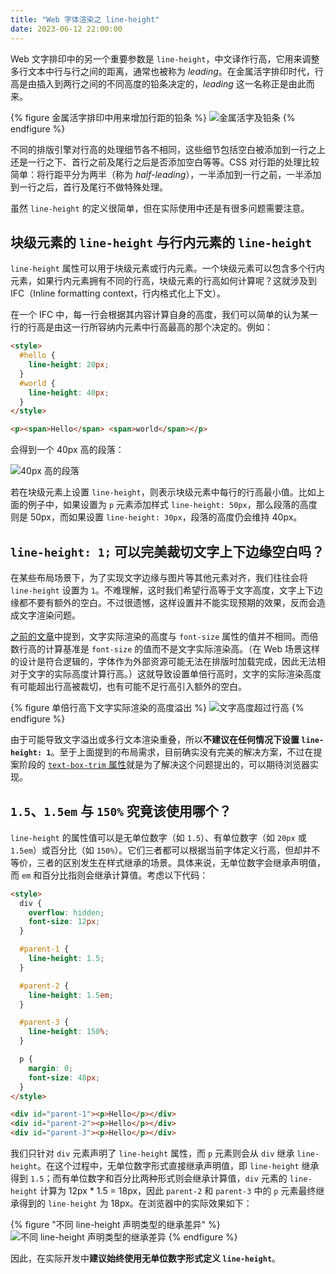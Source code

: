 ```yaml
---
title: "Web 字体渲染之 line-height"
date: 2023-06-12 22:00:00
---
```


Web 文字排印中的另一个重要参数是 `line-height`，中文译作行高，它用来调整多行文本中行与行之间的距离，通常也被称为 _leading_。在金属活字排印时代，行高是由插入到两行之间的不同高度的铅条决定的，_leading_ 这一名称正是由此而来。

{% figure 金属活字排印中用来增加行距的铅条 %}
![金属活字及铅条](/usr/uploads/web-font-render-line-height/leading.jpeg)
{% endfigure %}

不同的排版引擎对行高的处理细节各不相同，这些细节包括空白被添加到一行之上还是一行之下、首行之前及尾行之后是否添加空白等等。CSS 对行距的处理比较简单：将行距平分为两半（称为 _half-leading_），一半添加到一行之前，一半添加到一行之后，首行及尾行不做特殊处理。

虽然 `line-height` 的定义很简单，但在实际使用中还是有很多问题需要注意。

## 块级元素的 `line-height` 与行内元素的 `line-height`

`line-height` 属性可以用于块级元素或行内元素。一个块级元素可以包含多个行内元素，如果行内元素拥有不同的行高，块级元素的行高如何计算呢？这就涉及到 IFC（Inline formatting context，行内格式化上下文）。

在一个 IFC 中，每一行会根据其内容计算自身的高度，我们可以简单的认为某一行的行高是由这一行所容纳内元素中行高最高的那个决定的。例如：

```html
<style>
  #hello {
    line-height: 20px;
  }
  #world {
    line-height: 40px;
  }
</style>

<p><span>Hello</span> <span>world</span></p>
```

会得到一个 40px 高的段落：

![40px 高的段落](/usr/uploads/web-font-render-line-height/inline-element-line-height.png)

若在块级元素上设置 `line-height`，则表示块级元素中每行的行高最小值。比如上面的例子中，如果设置为 `p` 元素添加样式 `line-height: 50px`，那么段落的高度则是 50px，而如果设置 `line-height: 30px`，段落的高度仍会维持 40px。

## `line-height: 1;` 可以完美裁切文字上下边缘空白吗？

在某些布局场景下，为了实现文字边缘与图片等其他元素对齐，我们往往会将 `line-height` 设置为 `1`。不难理解，这时我们希望行高等于文字高度，文字上下边缘都不要有额外的空白。不过很遗憾，这样设置并不能实现预期的效果，反而会造成文字渲染问题。

[之前的文章](/web-font-render-font-size/)中提到，文字实际渲染的高度与 `font-size` 属性的值并不相同。而倍数行高的计算基准是 `font-size` 的值而不是文字实际渲染高。（在 Web 场景这样的设计是符合逻辑的，字体作为外部资源可能无法在排版时加载完成，因此无法相对于文字的实际高度计算行高。）这就导致设置单倍行高时，文字的实际渲染高度有可能超出行高被裁切，也有可能不足行高引入额外的空白。

{% figure 单倍行高下文字实际渲染的高度溢出 %}
![文字高度超过行高](/usr/uploads/web-font-render-line-height/line-height-1.png)
{% endfigure %}

由于可能导致文字溢出或多行文本渲染重叠，所以**不建议在任何情况下设置 `line-height: 1`**。至于上面提到的布局需求，目前确实没有完美的解决方案，不过在提案阶段的 [`text-box-trim` 属性](https://github.com/jantimon/text-box-trim-examples)就是为了解决这个问题提出的，可以期待浏览器实现。

## `1.5`、`1.5em` 与 `150%` 究竟该使用哪个？

`line-height` 的属性值可以是无单位数字（如 `1.5`）、有单位数字（如 `20px` 或 `1.5em`）或百分比（如 `150%`）。它们三者都可以根据当前字体定义行高，但却并不等价，三者的区别发生在样式继承的场景。具体来说，无单位数字会继承声明值，而 `em` 和百分比指则会继承计算值。考虑以下代码：

```html
<style>
  div {
    overflow: hidden;
    font-size: 12px;
  }

  #parent-1 {
    line-height: 1.5;
  }

  #parent-2 {
    line-height: 1.5em;
  }

  #parent-3 {
    line-height: 150%;
  }

  p {
    margin: 0;
    font-size: 48px;
  }
</style>

<div id="parent-1"><p>Hello</p></div>
<div id="parent-2"><p>Hello</p></div>
<div id="parent-3"><p>Hello</p></div>
```

我们只针对 `div` 元素声明了 `line-height` 属性，而 `p` 元素则会从 `div` 继承 `line-height`。在这个过程中，无单位数字形式直接继承声明值，即 `line-height` 继承得到 `1.5`；而有单位数字和百分比两种形式则会继承计算值，`div` 元素的 `line-height` 计算为 12px * 1.5 = 18px，因此 `parent-2` 和 `parent-3` 中的 `p` 元素最终继承得到的 `line-height` 为 18px。在浏览器中的实际效果如下：

{% figure "不同 line-height 声明类型的继承差异" %}
![不同 line-height 声明类型的继承差异](/usr/uploads/web-font-render-line-height/inherit-difference.png)
{% endfigure %}

因此，在实际开发中**建议始终使用无单位数字形式定义 `line-height`**。
